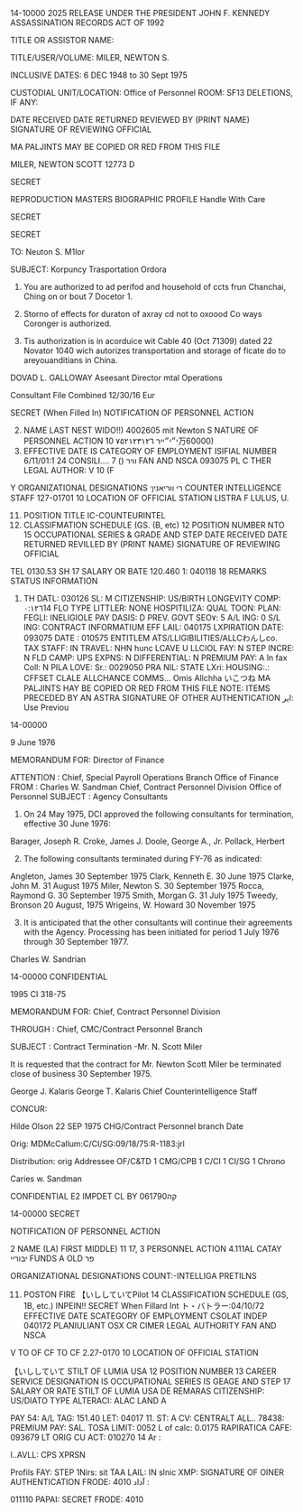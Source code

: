 14-10000
2025 RELEASE UNDER THE PRESIDENT JOHN F. KENNEDY ASSASSINATION RECORDS ACT OF 1992

TITLE OR ASSISTOR NAME:

TITLE/USER/VOLUME: MILER, NEWTON S.

INCLUSIVE DATES: 6 DEC 1948 to 30 Sept 1975

CUSTODIAL UNIT/LOCATION: Office of Personnel
ROOM: SF13
DELETIONS, IF ANY:

DATE RECEIVED
DATE RETURNED
REVIEWED BY (PRINT NAME)
SIGNATURE OF REVIEWING OFFICIAL

MA PALJINTS MAY BE COPIED OR RED FROM THIS FILE

MILER, NEWTON SCOTT
12773 D

SECRET

REPRODUCTION MASTERS BIOGRAPHIC PROFILE
Handle With Care

SECRET

SECRET

TO: Neuton S. M1lor

SUBJECT: Korpuncy Trasportation Ordora

1. You are authorized to ad perifod and household of ccts frun Chanchai, Ching on or bout 7
Docetor 1.

2. Storno of effects for duraton of axray cd not to oxoood Co ways Coronger is authorized.

3. Tis authorization is in acorduice wit Cable 40 (Oct 71309) dated 22 Novator 1040 wich autorizes transportation and storage of ficate do to areyouanditians in China.

DOVAD L. GALLOWAY
Aseesant Director
mtal Operations

Consultant File
Combined 12/30/16 Eur

SECRET
(When Filled In)
NOTIFICATION OF PERSONNEL ACTION

2. NAME LAST NEST WIDO!!)
4002605
mit Newton S
NATURE OF PERSONNEL ACTION
י״י״ייר ٧٥٢١٢٣١٢٦ 10万60000)
1. EFFECTIVE DATE
IS CATEGORY OF EMPLOYMENT
ISIFIAL NUMBER
6/11/01:1
24 CONSILI....
וויר
()
7 FAN AND NSCA 093075 PL C
THER LEGAL AUTHOR: V 10 (F

Y
ORGANIZATIONAL DESIGNATIONS
ๆרי ווריאני
COUNTER INTELLIGENCE STAFF
127-01701
10 LOCATION OF OFFICIAL STATION
LISTRA F LULUS, U.

11. POSITION TITLE
IC-COUNTEURINTEL
14. CLASSIFMATION SCHEDULE (GS. (B, etc)
12 POSITION NUMBER
NTO
15 OCCUPATIONAL SERIES
& GRADE AND STEP
DATE
RECEIVED
DATE
RETURNED
REVILLED BY
(PRINT NAME)
SIGNATURE OF
REVIEWING OFFICIAL

TEL
0130.53
SH
17 SALARY OR BATE
120.460 1: 040118
18 REMARKS
STATUS INFORMATION
01. TH DATL: 030126 SL: M CITIZENSHIP: US/BIRTH
LONGEVITY COMP: ٠:١٢٦14 FLO
TYPE LITTLER: NONE
HOSPITILIZA:
QUAL TOON:
PLAN:
FEGLI: INELIGIOLE
PAY DASIS: D
PREV. GOVT SEO٧: 5
A/L ING: 0
S/L ING:
CONTRACT INFORMATIUM
EFF LAIL: 040175 LXPIRATION DATE: 093075 DATE : 010575
ENTITLEM ATS/LLIGIBILITIES/ALLCわんしco.
TAX STAFF: IN
TRAVEL: NHN
hunc LCAVE U
LLCIOL FAY: N
STEP INCRE: N
FLD CAMP:
UPS EXPNS: N
DIFFERENTIAL: N
PREMIUM PAY: A
ln fax Coll: N
PILA LOVE:
Sr.: 0029050
PRA NIL:
STATE LXri:
HOUSING:.:
CFFSET CLALE
ALLCHANCE COMMS...
Omis Allchha
いこつね
MA PALJINTS HAY BE COPIED OR RED FROM THIS FILE
NOTE: ITEMS PRECEDED BY AN ASTRA
SIGNATURE OF OTHER AUTHENTICATION
اير:
Use Previou

14-00000

9 June 1976

MEMORANDUM FOR: Director of Finance

ATTENTION : Chief, Special Payroll Operations Branch
Office of Finance
FROM : Charles W. Sandman
Chief, Contract Personnel Division
Office of Personnel
SUBJECT : Agency Consultants

1. On 24 May 1975, DCI approved the following consultants for
termination, effective 30 June 1976:

Barager, Joseph R.
Croke, James J.
Doole, George A., Jr.
Pollack, Herbert

2. The following consultants terminated during FY-76 as indicated:

Angleton, James 30 September 1975
Clark, Kenneth E. 30 June 1975
Clarke, John M. 31 August 1975
Miler, Newton S. 30 September 1975
Rocca, Raymond G. 30 September 1975
Smith, Morgan G. 31 July 1975
Tweedy, Bronson 20 August, 1975
Wrigeins, W. Howard 30 November 1975

3. It is anticipated that the other consultants will continue their
agreements with the Agency. Processing has been initiated for period
1 July 1976 through 30 September 1977.

Charles W. Sandrian

14-00000
CONFIDENTIAL

1995
CI 318-75

MEMORANDUM FOR: Chief, Contract Personnel Division

THROUGH : Chief, CMC/Contract Personnel Branch

SUBJECT : Contract Termination -Mr. N. Scott Miler

It is requested that the contract for Mr. Newton Scott
Miler be terminated close of business 30 September 1975.

George J. Kalaris
George T. Kalaris
Chief
Counterintelligence Staff

CONCUR:

Hilde Olson 22 SEP 1975
CHG/Contract Personnel branch
Date

Orig: MDMcCallum:C/CI/SG:09/18/75:R-1183:jrl

Distribution:
orig Addressee
OF/C&TD
1 CMG/CPB
1 C/CI
1 CI/SG
1 Chrono

Caries w. Sandman

CONFIDENTIAL E2 IMPDET CL BY
061790קה

14-00000
SECRET

NOTIFICATION OF PERSONNEL ACTION

2 NAME (LA) FIRST MIDDLE)
11 17,
3 PERSONNEL ACTION
4.111AL CATAY
יבוריי
FUNDS
A OLD
פר

ORGANIZATIONAL DESIGNATIONS
COUNT:-INTELLIGA PRETILNS

11. POSTON FIRE
【いししていてPilot
14 CLASSIFICATION SCHEDULE (GS, 1B, etc.)
INPEIN!!
SECRET
When Fillard Int
ト・バトラー:04/10/72
EFFECTIVE DATE
SCATEGORY OF EMPLOYMENT
CSOLAT INDEP
040172 PLANIULIANT
OSX CR CIMER LEGAL AUTHORITY
FAN AND NSCA

V TO OF
CF TO CF
2.27-0170
10 LOCATION OF OFFICIAL STATION

【いししていて STILT OF LUMIA USA
12 POSITION NUMBER
13 CAREER SERVICE DESIGNATION
IS OCCUPATIONAL SERIES
IS GEAGE AND STEP
17 SALARY OR RATE
STILT OF LUMIA USA
DE REMARAS
CITIZENSHIP: US/DIATO
TYPE ALTERACI: ALAC
LAND A

PAY 54:
A/L TAG:
151.40 LET: 04017
11. ST: A
CV:
CENTRALT ALL..
78438:
PREMIUM PAY:
SAL. TOSA LIMIT: 0052
L
of calc: 0.0175 RAPIRATICA CAFE: 093679 LT ORIG CU ACT: 010270
14
Ar :

I..AVLL:
CPS XPRSN

Profils FAY:
STEP 1Nirs:
sit TAA LAIL: IN
slnic XMP:
SIGNATURE OF OINER AUTHENTICATION
FRODE: 4010
آذاد :

011110
PAPAI:
SECRET
FRODE: 4010
